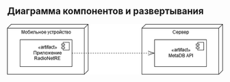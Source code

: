 ## Диаграмма компонентов и развертывания

![Диаграмма компонентов/развертывания](../CompDepl/CompDepl.png)
